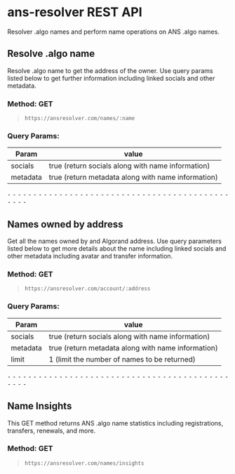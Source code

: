 # ans-resolver REST API 
Resolver .algo names and perform name operations on ANS .algo names.

## Resolve .algo name
Resolve .algo name to get the address of the owner. Use query params listed below to get further information including linked socials and other metadata.
### Method: GET
>```
>https://ansresolver.com/names/:name
>```
### Query Params:

|Param|value|
|---|---|
|socials|true (return socials along with name information)|
|metadata|true (return metadata along with name information)|

⁃ ⁃ ⁃ ⁃ ⁃ ⁃ ⁃ ⁃ ⁃ ⁃ ⁃ ⁃ ⁃ ⁃ ⁃ ⁃ ⁃ ⁃ ⁃ ⁃ ⁃ ⁃ ⁃ ⁃ ⁃ ⁃ ⁃ ⁃ ⁃ ⁃ ⁃ ⁃ ⁃ ⁃ ⁃ ⁃ ⁃ ⁃ ⁃ ⁃ ⁃ ⁃ ⁃ ⁃ ⁃ ⁃ ⁃

## Names owned by address
Get all the names owned by and Algorand address. Use query parameters listed below to get more details about the name including linked socials and other metadata including avatar and transfer information.
### Method: GET
>```
>https://ansresolver.com/account/:address
>```
### Query Params:

|Param|value|
|---|---|
|socials|true (return socials along with name information)|
|metadata|true (return metadata along with name information)|
|limit|1 (limit the number of names to be returned)|


⁃ ⁃ ⁃ ⁃ ⁃ ⁃ ⁃ ⁃ ⁃ ⁃ ⁃ ⁃ ⁃ ⁃ ⁃ ⁃ ⁃ ⁃ ⁃ ⁃ ⁃ ⁃ ⁃ ⁃ ⁃ ⁃ ⁃ ⁃ ⁃ ⁃ ⁃ ⁃ ⁃ ⁃ ⁃ ⁃ ⁃ ⁃ ⁃ ⁃ ⁃ ⁃ ⁃ ⁃ ⁃ ⁃ ⁃

## Name Insights
This GET method returns ANS .algo name statistics including registrations, transfers, renewals, and more.
### Method: GET
>```
>https://ansresolver.com/names/insights
>```

<!--
⁃ ⁃ ⁃ ⁃ ⁃ ⁃ ⁃ ⁃ ⁃ ⁃ ⁃ ⁃ ⁃ ⁃ ⁃ ⁃ ⁃ ⁃ ⁃ ⁃ ⁃ ⁃ ⁃ ⁃ ⁃ ⁃ ⁃ ⁃ ⁃ ⁃ ⁃ ⁃ ⁃ ⁃ ⁃ ⁃ ⁃ ⁃ ⁃ ⁃ ⁃ ⁃ ⁃ ⁃ ⁃ ⁃ ⁃

## Register new name
Get the transactions to be signed to register a .algo name.
### Method: POST
>```
>https://ansresolver.com/names/register/txns
>```
### Body (**raw**)

```json

{
    "name": "johndoe07.algo", 
    "address": "PRVIUNUJ2TIPL5PK5NFMPTUF2DQL5ZVU7IENDNNB2U4JEGW5FYCEQF2HOQ", 
    "period": 1 
}
```


⁃ ⁃ ⁃ ⁃ ⁃ ⁃ ⁃ ⁃ ⁃ ⁃ ⁃ ⁃ ⁃ ⁃ ⁃ ⁃ ⁃ ⁃ ⁃ ⁃ ⁃ ⁃ ⁃ ⁃ ⁃ ⁃ ⁃ ⁃ ⁃ ⁃ ⁃ ⁃ ⁃ ⁃ ⁃ ⁃ ⁃ ⁃ ⁃ ⁃ ⁃ ⁃ ⁃ ⁃ ⁃ ⁃ ⁃

## Confirm registration
Sign and submit transactions to the network
### Method: POST
>```
>https://ansresolver.com/names/register/confirm
>```
### Body (**raw**)

```json

{
    "signedTxns": [] //The transactions signed by the user along with the opt-in transaction in order
}
```


⁃ ⁃ ⁃ ⁃ ⁃ ⁃ ⁃ ⁃ ⁃ ⁃ ⁃ ⁃ ⁃ ⁃ ⁃ ⁃ ⁃ ⁃ ⁃ ⁃ ⁃ ⁃ ⁃ ⁃ ⁃ ⁃ ⁃ ⁃ ⁃ ⁃ ⁃ ⁃ ⁃ ⁃ ⁃ ⁃ ⁃ ⁃ ⁃ ⁃ ⁃ ⁃ ⁃ ⁃ ⁃ ⁃ ⁃

## Renew name
### Method: POST
>```
>https://ansresolver.com/names/renew
>```
### Body (**raw**)

```json

{
    "name": "johndoe07.algo", 
    "address": "PRVIUNUJ2TIPL5PK5NFMPTUF2DQL5ZVU7IENDNNB2U4JEGW5FYCEQF2HOQ",
    "period": 5
}
```


⁃ ⁃ ⁃ ⁃ ⁃ ⁃ ⁃ ⁃ ⁃ ⁃ ⁃ ⁃ ⁃ ⁃ ⁃ ⁃ ⁃ ⁃ ⁃ ⁃ ⁃ ⁃ ⁃ ⁃ ⁃ ⁃ ⁃ ⁃ ⁃ ⁃ ⁃ ⁃ ⁃ ⁃ ⁃ ⁃ ⁃ ⁃ ⁃ ⁃ ⁃ ⁃ ⁃ ⁃ ⁃ ⁃ ⁃

## Update Name (Set KV Pairs)
Get the transactions to update the key value pairs associated with a .algo name
### Method: POST
>```
>https://ansresolver.com/names/update
>```
### Body (**raw**)

```json
/* Sample Body */
{
    "name": "johndoe07.algo", 
    "address": "PRVIUNUJ2TIPL5PK5NFMPTUF2DQL5ZVU7IENDNNB2U4JEGW5FYCEQF2HOQ", 
    "updatedHandles": {
        "twitter": "@johndoe",
        "discord": "johndoe#6711"
    }
}
```


⁃ ⁃ ⁃ ⁃ ⁃ ⁃ ⁃ ⁃ ⁃ ⁃ ⁃ ⁃ ⁃ ⁃ ⁃ ⁃ ⁃ ⁃ ⁃ ⁃ ⁃ ⁃ ⁃ ⁃ ⁃ ⁃ ⁃ ⁃ ⁃ ⁃ ⁃ ⁃ ⁃ ⁃ ⁃ ⁃ ⁃ ⁃ ⁃ ⁃ ⁃ ⁃ ⁃ ⁃ ⁃ ⁃ ⁃

## Put name for transfer
Get the transaction to put your name for transfer by providing the new owner's address along with the price (in Algos) for which you are willing to accept the transfer
### Method: POST
>```
>https://ansresolver.com/names/put-for-transfer
>```
### Body (**raw**)

```json
{
    "name": "johndoe07.algo",
    "owner": "PRVIUNUJ2TIPL5PK5NFMPTUF2DQL5ZVU7IENDNNB2U4JEGW5FYCEQF2HOQ",
    "transfer_to": "G5EIF27LMQZPLJP45OYVNSCHIU4JQ2C2PERIDMHWDJOTIXBCZHBS4H5HCU",
    "price": 5
}
```


⁃ ⁃ ⁃ ⁃ ⁃ ⁃ ⁃ ⁃ ⁃ ⁃ ⁃ ⁃ ⁃ ⁃ ⁃ ⁃ ⁃ ⁃ ⁃ ⁃ ⁃ ⁃ ⁃ ⁃ ⁃ ⁃ ⁃ ⁃ ⁃ ⁃ ⁃ ⁃ ⁃ ⁃ ⁃ ⁃ ⁃ ⁃ ⁃ ⁃ ⁃ ⁃ ⁃ ⁃ ⁃ ⁃ ⁃

## Accept transfer
Get the transactions to accept the transfer by providing previous owner's address, new owner's address and the price determined by the previous owner
### Method: POST
>```
>https://ansresolver.com/names/accept-transfer
>```
### Body (**raw**)

```json

{
    "name": "johndoe07.algo",
    "current_owner": "PRVIUNUJ2TIPL5PK5NFMPTUF2DQL5ZVU7IENDNNB2U4JEGW5FYCEQF2HOQ",
    "new_owner": "G5EIF27LMQZPLJP45OYVNSCHIU4JQ2C2PERIDMHWDJOTIXBCZHBS4H5HCU",
    "price": 5
}
```

-->


